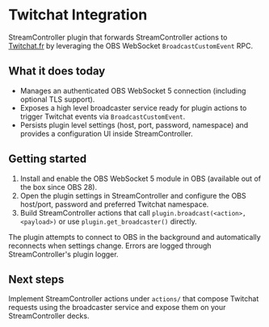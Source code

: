 # Twitchat Integration

StreamController plugin that forwards StreamController actions to [Twitchat.fr](https://twitchat.fr) by leveraging the OBS WebSocket `BroadcastCustomEvent` RPC.

## What it does today
- Manages an authenticated OBS WebSocket 5 connection (including optional TLS support).
- Exposes a high level broadcaster service ready for plugin actions to trigger Twitchat events via `BroadcastCustomEvent`.
- Persists plugin level settings (host, port, password, namespace) and provides a configuration UI inside StreamController.

## Getting started
1. Install and enable the OBS WebSocket 5 module in OBS (available out of the box since OBS 28).
2. Open the plugin settings in StreamController and configure the OBS host/port, password and preferred Twitchat namespace.
3. Build StreamController actions that call `plugin.broadcast(<action>, <payload>)` or use `plugin.get_broadcaster()` directly.

The plugin attempts to connect to OBS in the background and automatically reconnects when settings change. Errors are logged through StreamController's plugin logger.

## Next steps
Implement StreamController actions under `actions/` that compose Twitchat requests using the broadcaster service and expose them on your StreamController decks.
